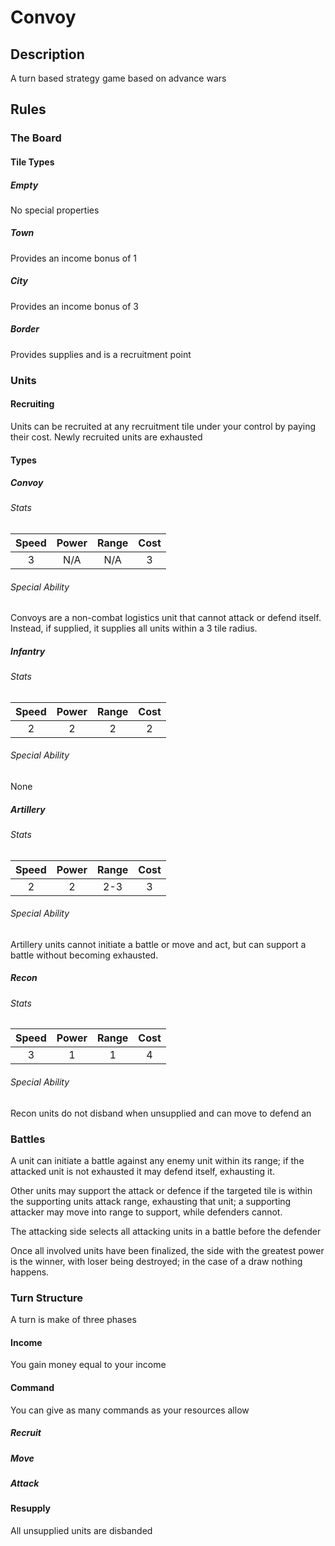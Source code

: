 # Convoy

## Description

A turn based strategy game based on advance wars

## Rules

### The Board

#### Tile Types

##### Empty

No special properties

##### Town

Provides an income bonus of 1

##### City

Provides an income bonus of 3

##### Border

Provides supplies and is a recruitment point

### Units

#### Recruiting

Units can be recruited at any recruitment tile under your control by paying their cost. Newly recruited units are
exhausted

#### Types

##### Convoy

###### Stats

| Speed | Power | Range | Cost |
|:-----:|:-----:|:-----:|:----:|
|   3   |  N/A  |  N/A  |  3   |

###### Special Ability

Convoys are a non-combat logistics unit that cannot attack or defend itself. Instead, if supplied, it supplies all units
within a 3 tile radius.

##### Infantry

###### Stats

| Speed | Power | Range | Cost |
|:-----:|:-----:|:-----:|:----:|
|   2   |   2   |   2   |  2   |

###### Special Ability

None

##### Artillery

###### Stats

| Speed | Power | Range | Cost |
|:-----:|:-----:|:-----:|:----:|
|   2   |   2   |  2-3  |  3   |

###### Special Ability

Artillery units cannot initiate a battle or move and act, but can support a battle without becoming exhausted.

##### Recon

###### Stats

| Speed | Power | Range | Cost |
|:-----:|:-----:|:-----:|:----:|
|   3   |   1   |   1   |  4   |

###### Special Ability

Recon units do not disband when unsupplied and can move to defend an

### Battles

A unit can initiate a battle against any enemy unit within its range; if the attacked unit is not exhausted it may
defend itself, exhausting it.

Other units may support the attack or defence if the targeted tile is within the supporting units attack range,
exhausting that unit; a supporting attacker may move into range to support, while defenders cannot.

The attacking side selects all attacking units in a battle before the defender

Once all involved units have been finalized, the side with the greatest power is the winner, with loser being destroyed;
in the case of a draw nothing happens.

### Turn Structure

A turn is make of three phases

#### Income

You gain money equal to your income

#### Command

You can give as many commands as your resources allow

##### Recruit

##### Move

##### Attack

#### Resupply

All unsupplied units are disbanded
